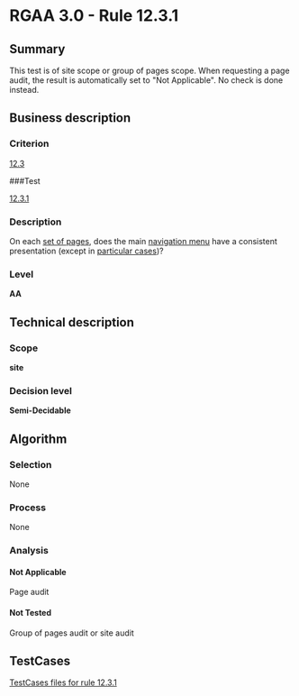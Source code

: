 # RGAA 3.0 -  Rule 12.3.1

## Summary

This test is of site scope or group of pages scope. When requesting a page audit, the result is automatically set to "Not Applicable". No check is done instead.

## Business description

### Criterion

[12.3](http://asqatasun.github.io/RGAA--3.0--EN/RGAA3.0_Criteria_English_version_v1.html#crit-12-3)

###Test

[12.3.1](http://asqatasun.github.io/RGAA--3.0--EN/RGAA3.0_Criteria_English_version_v1.html#test-12-3-1)

### Description
On each <a href="http://asqatasun.github.io/RGAA--3.0--EN/RGAA3.0_Glossary_English_version_v1.html#mEnsemblePages">set
  of pages</a>, does the main <a href="http://asqatasun.github.io/RGAA--3.0--EN/RGAA3.0_Glossary_English_version_v1.html#mMenuNav">navigation
  menu</a> have a consistent presentation (except in <a title="Particular cases for criterion 12.3" href="http://asqatasun.github.io/RGAA--3.0--EN/RGAA3.0_Particular_cases_English_version_v1.html#cpCrit12-">particular cases</a>)? 


### Level

**AA**

## Technical description

### Scope

**site**

### Decision level

**Semi-Decidable**

## Algorithm

### Selection

None

### Process

None

### Analysis

#### Not Applicable

Page audit 

#### Not Tested

Group of pages audit or site audit



##  TestCases 

[TestCases files for rule 12.3.1](https://gitlab.com/asqatasun/Asqatasun/-/tree/master/rules/rules-rgaa3.0/src/test/resources/testcases/rgaa30/Rgaa30Rule120301/) 


